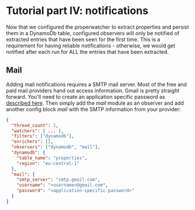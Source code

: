 # Tutorial part IV: notifications

Now that we configured the properwatcher to extract properties and persist them in a DynamoDb table, configured observers will only be notified of extracted entries that have been seen for the first time. This is a requirement for having reliable notifications - otherwise, we would get notified after each run for ALL the entries that have been extracted.

## Mail

Adding mail notifications requires a SMTP mail server. Most of the free and paid mail providers hand out access information. Gmail is pretty straight forward. You'll need to create an application specific password as [described here](https://support.google.com/mail/answer/185833?hl=en). Then simply add the _mail_ module as an observer and add another config block _mail_ with the SMTP information from your provider:

```json
{
  "thread_count": 1,
  "watchers": [ ... ],
  "filters": ["dynamodb"],
  "enrichers": [],
  "observers": ["dynamodb", "mail"],
  "dynamodb": {
    "table_name": "properties",
    "region": "eu-central-1"
  },
  "mail": {
    "smtp_server": "smtp.gmail.com",
    "username": "<username>@gmail.com",
    "password": "<application-specific-password>"
  }
}
```

